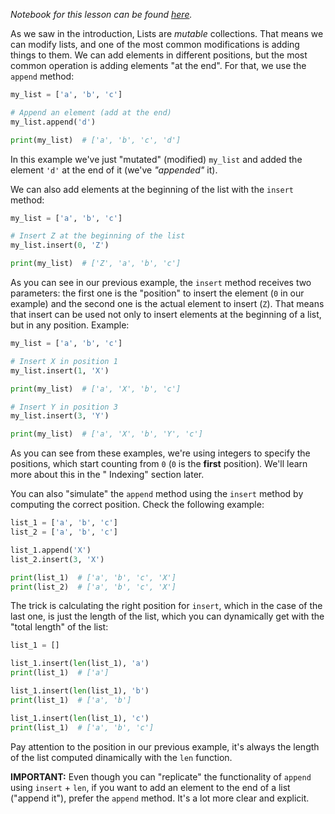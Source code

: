 <i>Notebook for this lesson can be found [here](https://github.com/rmotr-curriculum/base-python-curriculum/blob/master/unit-7-collections-part-1/lesson-8-growing-lists/Growing%20Lists.ipynb).</i>

As we saw in the introduction, Lists are _mutable_ collections. That means we can modify lists, and one of the most common modifications is adding things to them. We can add elements in different positions, but the most common operation is adding elements "at the end". For that, we use the `append` method:

```python
my_list = ['a', 'b', 'c']

# Append an element (add at the end)
my_list.append('d')

print(my_list)  # ['a', 'b', 'c', 'd']
```

In this example we've just "mutated" (modified) `my_list` and added the element `'d'` at the end of it (we've _"appended"_ it).

We can also add elements at the beginning of the list with the `insert` method:

```python
my_list = ['a', 'b', 'c']

# Insert Z at the beginning of the list
my_list.insert(0, 'Z')

print(my_list)  # ['Z', 'a', 'b', 'c']
```

As you can see in our previous example, the `insert` method receives two parameters: the first one is the "position" to insert the element (`0` in our example) and the second one is the actual element to insert (`Z`). That means that insert can be used not only to insert elements at the beginning of a list, but in any position. Example:

```python
my_list = ['a', 'b', 'c']

# Insert X in position 1
my_list.insert(1, 'X')

print(my_list)  # ['a', 'X', 'b', 'c']

# Insert Y in position 3
my_list.insert(3, 'Y')

print(my_list)  # ['a', 'X', 'b', 'Y', 'c']
```

As you can see from these examples, we're using integers to specify the positions, which start counting from `0` (`0` is the **first** position). We'll learn more about this in the " Indexing" section later.

You can also "simulate" the `append` method using the `insert` method by computing the correct position. Check the following example:

```python
list_1 = ['a', 'b', 'c']
list_2 = ['a', 'b', 'c']

list_1.append('X')
list_2.insert(3, 'X')

print(list_1)  # ['a', 'b', 'c', 'X']
print(list_2)  # ['a', 'b', 'c', 'X']
```

The trick is calculating the right position for `insert`, which in the case of the last one, is just the length of the list, which you can dynamically get with the "total length" of the list:

```python
list_1 = []

list_1.insert(len(list_1), 'a')
print(list_1)  # ['a']

list_1.insert(len(list_1), 'b')
print(list_1)  # ['a', 'b']

list_1.insert(len(list_1), 'c')
print(list_1)  # ['a', 'b', 'c']
```

Pay attention to the position in our previous example, it's always the length of the list computed dinamically with the `len` function.

**IMPORTANT:** Even though you can "replicate" the functionality of `append` using `insert` + `len`, if you want to add an element to the end of a list ("append it"), prefer the `append` method. It's a lot more clear and explicit.
